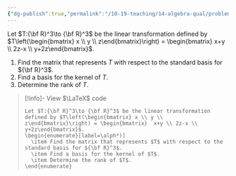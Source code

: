 ```yaml
---
{"dg-publish":true,"permalink":"/10-19-teaching/14-algebra-qual/problem-bank/linear-algebra/computations-with-a-given-linear-transformation/","tags":["linear_algebra"],"updated":"2025-03-18T10:34:17-07:00"}
---
```


Let $T:{\bf R}^3\to {\bf R}^3$ be the linear transformation defined by $T\left(\begin{bmatrix} x \\ y \\ z\end{bmatrix}\right) = \begin{bmatrix}  x+y \\ 2z-x \\ y+2z\end{bmatrix}$.

1. Find the matrix that represents $T$ with respect to the standard basis for ${\bf R}^3$.
2. Find a basis for the kernel of $T$.
3. Determine the rank of $T$.

> [!info]- View $\LaTeX$ code
> ```
> Let $T:{\bf R}^3\to {\bf R}^3$ be the linear transformation defined by $T\left(\begin{bmatrix} x \\ y \\ z\end{bmatrix}\right) = \begin{bmatrix}  x+y \\ 2z-x \\ y+2z\end{bmatrix}$.
> \begin{enumerate}[label=\alph*)]
> 	\item Find the matrix that represents $T$ with respect to the standard basis for ${\bf R}^3$.
> 	\item Find a basis for the kernel of $T$.
> 	\item Determine the rank of $T$.
> \end{enumerate}
> ```